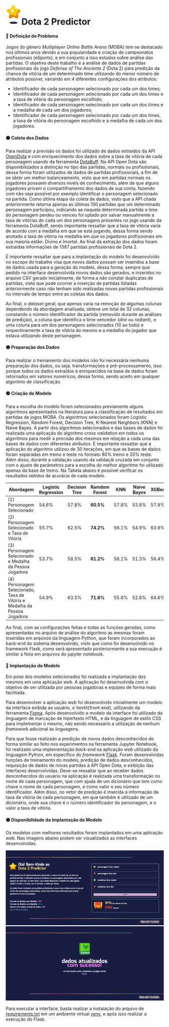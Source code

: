 <img src="https://github.com/stardotwav/Dota2Predictor/blob/main/img/icone.png" width="50px" align="left" alt="Imagem de Estrela">
<h1>Dota 2 Predictor</h1>

#### 🔴 Definição de Problema
Jogos do gênero *Multiplayer Online Battle Arena* (MOBA) tem se destacado nos últimos anos devido a sua popularidade e criação de campeonatos profissionais (eSports), e em conjunto a isso estudos sobre análise das partidas. O objetivo deste trabalho é a análise de dados de partidas profissionais do jogo *Defense of The Ancients 2* (Dota 2) para predição da chance de vitória de um determinado time utilizando do menor número de atributos possível, variando em 4 diferentes configurações dos atributos:

- Identificador de cada personagem selecionado por cada um dos times;
- Identificador de cada personagem selecionado por cada um dos times e a taxa de vitória do personagem escolhido;
- Identificador de cada personagem selecionado por cada um dos times e a medalha de cada um dos jogadores;
- Identificador de cada personagem selecionado por cada um dos times, a taxa de vitória do personagem escolhido e a medalha de cada um dos jogadores.

#### 🟠 Coleta dos Dados
Para realizar a previsão os dados foi utilizado de dados extraídos da API [OpenDota](https://www.opendota.com/) e com enriquecimento dos dados sobre a taxa de vitória de cada personagem usando da ferramenta [DotaBuff](https://pt.dotabuff.com). Na API Open Dota são disponibilizados a distinção no tipo das partidas, normais ou profissionais, dessa forma foram utilizados de dados de partidas profissionais, a fim de se obter um melhor balanceamento, visto que em partidas normais os jogadores possuem diversos níveis de conhecimento, além de que alguns jogadores privam o compartilhamento dos dados de sua conta, fazendo com não seja possível por exemplo identificar o personagem selecionado na partida. Como última etapa da coleta de dados, visto que a API citada anteriormente retorna apenas as últimas 100 partidas que um determinado personagem participou, indicando se naquela determinada partida o time do personagem perdeu ou venceu foi optado por salvar manualmente a taxa de vitórias de cada um dos personagens presentes no jogo usando da ferramenta DotaBuff, sendo importante ressaltar que a taxa de vitória varia de acordo com a medalha em que se está jogando, dessa forma sendo anotado a taxa de vitória na medalha em que os jogadores profissionais em sua maioria estão: Divino e Imortal. Ao final da extração dos dados foram extraídas informações de 1387 partidas profissionais de Dota 2.

É importante ressaltar que para a implantação do modelo foi desenvolvido no escopo do trabalho visa que novos dados possam ser inseridos a base de dados usada para a geração do modelo, dessa forma, sempre que pedido na interface desenvolvida novos dados são gerados, e inseridos no arquivo CSV gerado inicialmente, de forma a não constar duplicatas de partidas, visto que pode ocorrer a inserção de partidas listadas anteriormente caso não tenham sido realizadas novas partidas profissionais no intervalo de tempo entre as coletas dos dados.

Ao final, o *dataset* geral, que apenas varia na remoção de algumas colunas dependendo da abordagem analisada, obteve um total de 32 colunas, constando o número identificador da partida (removido durante as análises de predição), a coluna que identifica o time vencedor (*dire* ou *radiant*), e uma coluna para um dos personagens selecionados (10 ao todo) e respectivamente a taxa de vitória do mesmo e a medalha do jogador que estava utilizando deste personagem.


#### 🟡 Preparação dos Dados
Para realizar o treinamento dos modelos não foi necessária nenhuma preparação dos dados, ou seja, transformações e pré-processamento, isso porque todos os dados extraídos e enriquecidos na base de dados foram retornados em valores numéricos, dessa forma, sendo aceito em qualquer algoritmo de classificação. 

#### 🟢 Criação do Modelo
Para a escolha do modelo foram selecionados previamente alguns algoritmos apresentados na literatura para a classificação de resultados em partidas de jogos MOBA. Os algoritmos selecionados foram Logistic Regression, Random Forest, Decision Tree, K-Nearest Neighbors (KNN) e Naive Bayes. A partir dos algoritmos selecionados e das bases de dados foi realizada uma aplicação do algoritmo *cross validation* em todos os algoritmos para medir a precisão dos mesmos em relação a cada uma das bases de dados com diferentes atributos. É importante ressaltar que a aplicação do algoritmo utilizou de 30 iterações, em que as bases de dados foram separadas em treino e teste no formato 80\% treino e 20\% teste. Além disso, durante a validação usando da validaçãi cruzada em conjunto com o ajuste de parâmetros para a escolha do melhor algoritmo foi utilizado apenas da base de treino. Na Tabela abaixo é possível verificar os resultados obtidos de acurácia de cada modelo. 

Abordagem  | Logistic Regression | Decision Tree | Ramdom Forest | KNN | Naive Bayes | XGBoost
--------- | ------ | ------ | ------ | ------ | ------ | ------
(1) Personagem Selecionado | 54.6\% | 57.8\% | **60.5\%** | 57.8\% | 53.8\% | 57.9%
(2) Personagem Selecionado e Taxa de Vitória | 55.7\% | 62.5\% | **74.2\%** | 56.1\% | 54.9\% | 63.9%
(3) Personagem Selecionado e Medalha da Pessoa Jogadora | 53.7\% | 58.5\% | **61.2\%** | 56.1\% | 51.3\% | 56.4%
(4) Personagem Selecionado, Taxa de Vitória e Medalha da Pessoa Jogadora | 54.9\% | 63.5\% | **71.8\%** | 55.6\% | 52.8\% | 64.6%

Ao final, com as configurações feitas e todas as funções geradas, como apresentadas no arquivo de análise do algoritmo as mesmas foram inseridas em arquivos da linguagem Python, que foram incorporados ao back-end do sistema desenvolvido, visto que como foi desenvolvido no framework Flask, como será apresentado posteriormente a sua execução é similar a feita em arquivos do jupyter notebook.

#### 🔵 Implantação do Modelo
Em pose dos modelos selecionados foi realizada a implantação dos mesmos em uma aplicação *web*. A aplicação foi desenvolvida com o objetivo de ser utilizada por pessoas jogadoras e equipes de forma mais facilitada.

Para desenvolver a aplicação *web* foi desenvolvido inicialmente um modelo da interface exibida ao usuário, o \textit{front-end}, utilizando da ferramenta [Figma](https://www.figma.com). Após desenvolvido o modelo da interface foi utilizado da linguagem de marcação de hipertexto HTML, e da linguagem de estilo CSS para implementar o mesmo, não sendo necessário a utilização de nenhum *framework* adicional às linguagens.

Para que fosse realizado a predição de novos dados desconhecidos de forma similar ao feito nos experimentos na ferramenta Jupyter Notebook, foi realizado uma implementação *back-end* na aplicação *web* utilizado da linguagem Python, em específico do *framework* [Flask](https://flask.palletsprojects.com/en/2.3.x/). Foram desenvolvidas funções de treinamento do modelo, predição de dados desconhecidos, requisição de dados de novas partidas à API Open Dota, e exibição das interfaces desenvolvidas. Deve-se ressaltar que ao receber dados desconhecidos do usuário na aplicação é realizada uma transformação no nome de cada personagem, que com ajuda de um dicionário que tem como chave o nome de cada personagem, e como valor o seu número identificador. Além disso, no vetor de predição é inserida a informação da taxa de vitória de cada personagem, em que também é utilizado de um dicionário, onde sua chave é o número identificador do personagem, e o valor a taxa de vitória.

#### 🟣 Disponibilidade da Implantação do Modelo
Os modelos com melhores resultados foram implantados em uma aplicação *web*. Nas imagens abaixo podem ser visualizados as interfaces desenvolvidas.

<img src="https://github.com/stardotwav/Dota2Predictor/blob/main/img/telawebservice.png" alt="Captura de Tela Principal do Web Service">

<img src="https://github.com/stardotwav/Dota2Predictor/blob/main/img/atualizardadoswebservice.png" alt="Captura de Tela de Inserção de Novas Partidas na Base de Dados">

Para executar a interface, basta realizar a instalação do arquivo de [requirements.txt](https://github.com/stardotwav/Dota2Predictor/blob/main/web%20service/requirements.txt) em um ambiente virtual [venv](https://docs.python.org/pt-br/3/library/venv.html), e após isso realizar a execução do Flask.